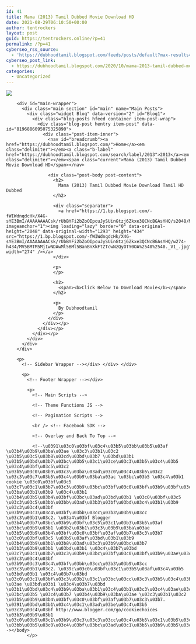 ```yaml
---
id: 41
title: Mama (2013) Tamil Dubbed Movie Download HD
date: 2021-08-29T06:10:50+00:00
author: tentrockers
layout: post
guid: https://tentrockers.online/?p=41
permalink: /?p=41
cyberseo_rss_source:
  - 'https://dubhoodtamil.blogspot.com/feeds/posts/default?max-results=150&start-index=1'
cyberseo_post_link:
  - https://dubhoodtamil.blogspot.com/2020/10/mama-2013-tamil-dubbed-movie-download-hd.html
categories:
  - Uncategorized
---
```

<div class="media_block">
  <img src="https://1.bp.blogspot.com/-fWIWdnqdcHk/X4G-sYE3BmI/AAAAAAAACsk/rUbBYFi2bZoOIpcuJySUinGtzj6Zkxe3QCNcBGAsYHQ/s72-w274-h434-c/MV5BMTM5MjIwNDAwMl5BMl5BanBnXkFtZTcwNzQyOTY0OA%2540%2540._V1_.jpg" class="media_thumbnail" />
</div>

  
<!-- Theme Options -->

<!-- Outer Wrapper --></p> 

<div id="outer-wrapper">
  <!-- Main Top Bar -->
  
  <!-- Header Wrapper -->
  
  <!-- Content Wrapper --></p> 
  
  <div class="row" id="content-wrapper">
    <div class="container">
      <div id="post-wrapper">
        <!-- Main Wrapper --></p> 
        
        <div id="main-wrapper">
          <div class="main section" id="main" name="Main Posts">
            <div class="widget Blog" data-version="2" id="Blog1">
              <div class="blog-posts hfeed container item-post-wrap">
                <div class="blog-post hentry item-post" data-id="8196886095075325890">
                  <div class="post-item-inner">
                    <nav id="breadcrumb"><a href="https://dubhoodtamil.blogspot.com/">Home</a><em class="delimiter"></em><a class="b-label" href="https://dubhoodtamil.blogspot.com/search/label/2013">2013</a><em class="delimiter"></em><span class="current">Mama (2013) Tamil Dubbed Movie Download HD</span></nav> 
                    
                    <div class="post-body post-content">
                      <h2>
                        Mama (2013) Tamil Dubbed Movie Download Tamil HD Dubbed
                      </h2>
                      
                      <div class="separator">
                        <a href="https://1.bp.blogspot.com/-fWIWdnqdcHk/X4G-sYE3BmI/AAAAAAAACsk/rUbBYFi2bZoOIpcuJySUinGtzj6Zkxe3QCNcBGAsYHQ/s2048/MV5BMTM5MjIwNDAwMl5BMl5BanBnXkFtZTcwNzQyOTY0OA%2540%2540._V1_.jpg" imageanchor="1"><img loading="lazy" border="0" data-original-height="2048" data-original-width="1293" height="434" src="https://1.bp.blogspot.com/-fWIWdnqdcHk/X4G-sYE3BmI/AAAAAAAACsk/rUbBYFi2bZoOIpcuJySUinGtzj6Zkxe3QCNcBGAsYHQ/w274-h434/MV5BMTM5MjIwNDAwMl5BMl5BanBnXkFtZTcwNzQyOTY0OA%2540%2540._V1_.jpg" width="274" /></a>
                      </div>
                      
                      <p>
                      </p>
                      
                      <h2>
                        <span><b>Click Below To Download Movie</b></span>
                      </h2>
                      
                      <p>
                        By Dubhoodtamil
                      </p>
                    </div>
                  </div></p>
                </div></p>
              </div></p>
            </div>
          </div>
        </div>
        
        <p>
          <!-- Sidebar Wrapper --></div> </div> </div> 
          
          <p>
            <!-- Footer Wrapper --></div> 
            
            <p>
              <!-- Main Scripts -->
              
              <!-- Theme Functions JS -->
              
              <!-- Pagination Scripts -->
              
              <br /> <!-- Facebook SDK -->
              
              <!-- Overlay and Back To Top -->
              
              <!--\u0391\u03c0\u03bf\u03c4\u03b5\u03bb\u03b5\u03af \u03b4\u03b9\u03ba\u03ae \u03c3\u03b1\u03c2 \u03b5\u03c5\u03b8\u03cd\u03bd\u03b7 \u03bd\u03b1 \u03b5\u03bd\u03b7\u03bc\u03b5\u03c1\u03ce\u03c3\u03b5\u03c4\u03b5 \u03c4\u03bf\u03c5\u03c2 \u03b5\u03c0\u03b9\u03c3\u03ba\u03ad\u03c0\u03c4\u03b5\u03c2 \u03c3\u03c7\u03b5\u03c4\u03b9\u03ba\u03ac \u03bc\u03b5 \u03c4\u03b1 cookie \u03c0\u03bf\u03c5 \u03c7\u03c1\u03b7\u03c3\u03b9\u03bc\u03bf\u03c0\u03bf\u03b9\u03bf\u03cd\u03bd\u03c4\u03b1\u03b9 \u03ba\u03b1\u03b9 \u03c4\u03b1 \u03b4\u03b5\u03b4\u03bf\u03bc\u03ad\u03bd\u03b1 \u03c0\u03bf\u03c5 \u03c3\u03c5\u03bb\u03bb\u03ad\u03b3\u03bf\u03bd\u03c4\u03b1\u03b9 \u03c3\u03c4\u03bf \u03b9\u03c3\u03c4\u03bf\u03bb\u03cc\u03b3\u03b9\u03cc \u03c3\u03b1\u03c2. \u03a4\u03bf Blogger \u03b4\u03b7\u03bc\u03b9\u03bf\u03c5\u03c1\u03b3\u03b5\u03af \u03bc\u03b9\u03b1 \u03b2\u03b1\u03c3\u03b9\u03ba\u03ae \u03b5\u03b9\u03b4\u03bf\u03c0\u03bf\u03af\u03b7\u03c3\u03b7 \u03c0\u03bf\u03c5 \u03b5\u03af\u03bd\u03b1\u03b9 \u03b4\u03b9\u03b1\u03b8\u03ad\u03c3\u03b9\u03bc\u03b7 \u03b3\u03b9\u03b1 \u03bd\u03b1 \u03c4\u03b7\u03bd \u03c7\u03c1\u03b7\u03c3\u03b9\u03bc\u03bf\u03c0\u03bf\u03b9\u03ae\u03c3\u03b5\u03c4\u03b5 \u03c3\u03c4\u03bf \u03b9\u03c3\u03c4\u03bf\u03bb\u03cc\u03b3\u03b9\u03cc \u03c3\u03b1\u03c2. \u039c\u03c0\u03bf\u03c1\u03b5\u03af\u03c4\u03b5 \u03bd\u03b1 \u03c4\u03b7\u03bd \u03c0\u03c1\u03bf\u03c3\u03b1\u03c1\u03bc\u03cc\u03c3\u03b5\u03c4\u03b5 \u03ae \u03bd\u03b1 \u03c4\u03b7\u03bd \u03b1\u03bd\u03c4\u03b9\u03ba\u03b1\u03c4\u03b1\u03c3\u03c4\u03ae\u03c3\u03b5\u03c4\u03b5 \u03bc\u03b5 \u03c4\u03b7 \u03b4\u03b9\u03ba\u03ae \u03c3\u03b1\u03c2 \u03b5\u03b9\u03b4\u03bf\u03c0\u03bf\u03af\u03b7\u03c3\u03b7. \u0391\u03bd\u03b1\u03c4\u03c1\u03ad\u03be\u03c4\u03b5 \u03c3\u03c4\u03bf http://www.blogger.com/go/cookiechoices \u03b3\u03b9\u03b1 \u03c0\u03b5\u03c1\u03b9\u03c3\u03c3\u03cc\u03c4\u03b5\u03c1\u03b5\u03c2 \u03bb\u03b5\u03c0\u03c4\u03bf\u03bc\u03ad\u03c1\u03b5\u03b9\u03b5\u03c2.--></body>
            </p>